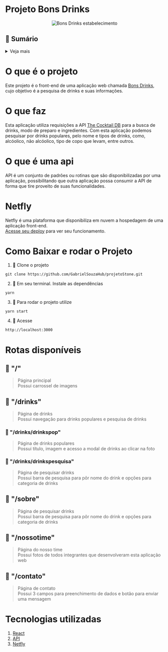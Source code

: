 # Projeto Bons Drinks 

<p align="center">
    <img src ="https://images5.alphacoders.com/462/thumb-1920-462280.jpg" alt="Bons Drinks estabelecimento">
</p>
   
## 📖 Sumário

<details>
<summary>Veja mais</summary>

1.  [O que é o projeto](https://github.com/GabrielSouzaHub/bons-drinks#O-que-%c3%a9-o-projeto)
2.  [O que faz](https://github.com/GabrielSouzaHub/bons-drinks#O-que-faz)
3.  [O que é uma api](https://github.com/GabrielSouzaHub/bons-drinks#O-que-%c3%a9-uma-api)
4.  [Netfly](https://github.com/GabrielSouzaHub/bons-drinks#Netfly)
5.  [Como baixar e rodar o projeto](https://github.com/GabrielSouzaHub/bons-drinks#Como-baixar-e-rodar-o-projeto)
6.  [Rotas disponíveis](https://github.com/GabrielSouzaHub/bons-drinks#Rotas-dispon%c3%adveis)
7.  [Tecnologias utilizadas](https://github.com/GabrielSouzaHub/bons-drinks#Tecnologias-utilizadas)

</details>

# O que é o projeto

Este projeto é o front-end de uma aplicação web chamada [Bons Drinks](https://bons-drinks-gabriel.netlify.app), cujo objetivo é a pesquisa de drinks e suas informações.

# O que faz

Esta aplicação utiliza requisições a API [The Cocktail DB](https://www.thecocktaildb.com/api.php) para a busca de drinks, modo de preparo e ingredientes. Com esta aplicação podemos pesquisar por drinks populares, pelo nome e tipos de drinks, como, alcóolico, não alcóolico, tipo de copo que levam, entre outros.

# O que é uma api

API é um conjunto de padrões ou rotinas que são disponibilizadas por uma aplicação, possibilitando que outra aplicação possa consumir a API de forma que tire proveito de suas funcionalidades.

# Netfly

Netfly é uma plataforma que disponibiliza em nuvem a hospedagem de uma aplicação front-end.<br>
[Acesse seu deploy](https://bons-drinks-gabriel.netlify.app) para ver seu funcionamento.

# Como Baixar e rodar o Projeto

1. 📌 Clone o projeto

```Shell
git clone https://github.com/GabrielSouzaHub/projetoStone.git
```

2. 📌 Em seu terminal. Instale as dependências

```Shell
yarn
```

3. 📌 Para rodar o projeto utilize

```Shell
yarn start
```

4. 📌 Acesse

```Shell
http://localhost:3000
```

# Rotas disponíveis

## 📌 "/"

> Página principal 
> <br> Possui carrossel de imagens

## 📌 "/drinks"

> Página de drinks 
> <br> Possui navegação para drinks populares e pesquisa de drinks

### 📍 "/drinks/drinkspop"

> Página de drinks populares
> <br> Possui título, imagem e acesso a modal de drinks ao clicar na foto

### 📍 "/drinks/drinkspesquisa"

> Página de pesquisar drinks
> <br> Possui barra de pesquisa para pôr nome do drink e opções para categoria de drinks

## 📌 "/sobre"

> Página de pesquisar drinks
> <br> Possui barra de pesquisa para pôr nome do drink e opções para categoria de drinks

## 📌 "/nossotime"

> Página do nosso time
> <br> Possui fotos de todos integrantes que desenvolveram esta aplicação web

## 📌 "/contato"

> Página de contato
> <br> Possui 3 campos para preenchimento de dados e botão para enviar uma mensagem

# Tecnologias utilizadas
1. [React](https://pt-br.reactjs.org)
2. [API](https://www.thecocktaildb.com/api.php)
3. [Netfly](https://www.netlify.com)